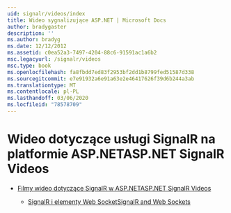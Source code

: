 ```yaml
---
uid: signalr/videos/index
title: Wideo sygnalizujące ASP.NET | Microsoft Docs
author: bradygaster
description: ''
ms.author: bradyg
ms.date: 12/12/2012
ms.assetid: c0ea52a3-7497-4204-88c6-91591ac1a6b2
msc.legacyurl: /signalr/videos
msc.type: book
ms.openlocfilehash: fa8fbdd7ed83f2953bf2dd1b8799fed51587d338
ms.sourcegitcommit: e7e91932a6e91a63e2e46417626f39d6b244a3ab
ms.translationtype: MT
ms.contentlocale: pl-PL
ms.lasthandoff: 03/06/2020
ms.locfileid: "78578709"
---
```

# <a name="aspnet-signalr-videos"></a><span data-ttu-id="5ace4-102">Wideo dotyczące usługi SignalR na platformie ASP.NET</span><span class="sxs-lookup"><span data-stu-id="5ace4-102">ASP.NET SignalR Videos</span></span>

- [<span data-ttu-id="5ace4-103">Filmy wideo dotyczące SignalR w ASP.NET</span><span class="sxs-lookup"><span data-stu-id="5ace4-103">ASP.NET SignalR Videos</span></span>](getting-started/index.md)

    - [<span data-ttu-id="5ace4-104">SignalR i elementy Web Socket</span><span class="sxs-lookup"><span data-stu-id="5ace4-104">SignalR and Web Sockets</span></span>](getting-started/signalr-and-web-sockets.md)
